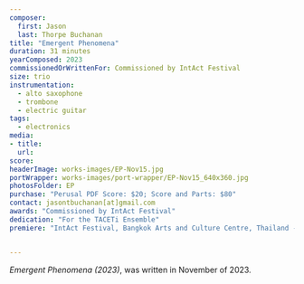 ```yaml
---
composer:
  first: Jason
  last: Thorpe Buchanan
title: "Emergent Phenomena"
duration: 31 minutes
yearComposed: 2023
commissionedOrWrittenFor: Commissioned by IntAct Festival
size: trio
instrumentation:
  - alto saxophone
  - trombone
  - electric guitar
tags:
  - electronics
media:
- title: 
  url:  
score: 
headerImage: works-images/EP-Nov15.jpg
portWrapper: works-images/port-wrapper/EP-Nov15_640x360.jpg
photosFolder: EP
purchase: "Perusal PDF Score: $20; Score and Parts: $80"
contact: jasontbuchanan[at]gmail.com
awards: "Commissioned by IntAct Festival"
dedication: "For the TACETi Ensemble"
premiere: "IntAct Festival, Bangkok Arts and Culture Centre, Thailand - December 24, 2023"   


---
```

*Emergent Phenomena (2023)*, was written in November of 2023.
